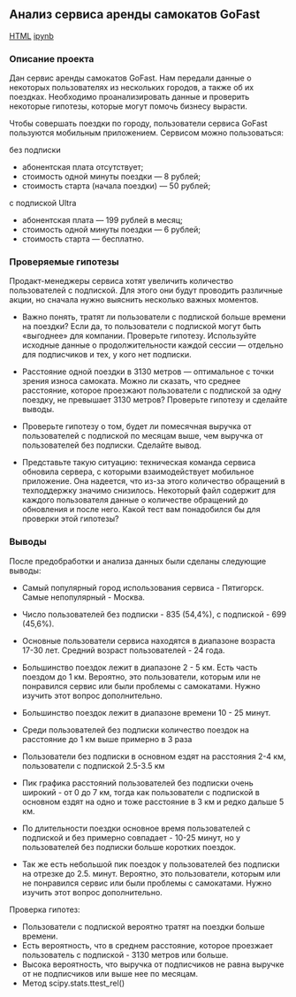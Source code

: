 ## Анализ сервиса аренды самокатов GoFast
[HTML](https://github.com/fromufawithlove/Portfolio/blob/main/%D0%A1%D0%B0%D0%BC%D0%BE%D0%BA%D0%B0%D1%82%D1%8B%20GoFast/GoFast.html) [ipynb](https://github.com/fromufawithlove/Portfolio/blob/main/%D0%A1%D0%B0%D0%BC%D0%BE%D0%BA%D0%B0%D1%82%D1%8B%20GoFast/GoFast.ipynb)

### Описание проекта
Дан сервис аренды самокатов GoFast. Нам передали данные о некоторых пользователях из нескольких городов, а также об их поездках. Необходимо проанализировать данные и проверить некоторые гипотезы, которые могут помочь бизнесу вырасти.

Чтобы совершать поездки по городу, пользователи сервиса GoFast пользуются мобильным приложением. Сервисом можно пользоваться:

без подписки
- абонентская плата отсутствует;
- стоимость одной минуты поездки — 8 рублей;
- стоимость старта (начала поездки) — 50 рублей;
  
с подпиской Ultra

- абонентская плата — 199 рублей в месяц;
- стоимость одной минуты поездки — 6 рублей;
- стоимость старта — бесплатно.
### Проверяемые гипотезы

Продакт-менеджеры сервиса хотят увеличить количество пользователей с подпиской. Для этого они будут проводить различные акции, но сначала нужно выяснить несколько важных моментов.
- Важно понять, тратят ли пользователи с подпиской больше времени на поездки? Если да, то пользователи с подпиской могут быть «выгоднее» для компании. Проверьте гипотезу. Используйте исходные данные о продолжительности каждой сессии — отдельно для подписчиков и тех, у кого нет подписки.

- Расстояние одной поездки в 3130 метров — оптимальное с точки зрения износа самоката. Можно ли сказать, что среднее расстояние, которое проезжают пользователи с подпиской за одну поездку, не превышает 
3130 метров? Проверьте гипотезу и сделайте выводы.
  
- Проверьте гипотезу о том, будет ли помесячная выручка от пользователей с подпиской по месяцам выше, чем выручка от пользователей без подписки. Сделайте вывод.

- Представьте такую ситуацию: техническая команда сервиса обновила сервера, с которыми взаимодействует мобильное приложение. Она надеется, что из-за этого количество обращений в техподдержку значимо снизилось. Некоторый файл содержит для каждого пользователя данные о количестве обращений до обновления и после него. Какой тест вам понадобился бы для проверки этой гипотезы?

### Выводы

После предобработки и анализа данных были сделаны следующие выводы:

- Самый популярный город использования сервиса - Пятигорск. Самые непопулярный - Москва.
- Число пользователей без подписки - 835 (54,4%), с подпиской - 699 (45,6%).
- Основные пользователи сервиса находятся в диапазоне возраста 17-30 лет. Средний возраст пользователей - 24 года.
- Большинство поездок лежит в диапазоне 2 - 5 км. Есть часть поездом до 1 км. Вероятно, это пользователи, которым или не понравился сервис или были проблемы с самокатами. Нужно изучить этот вопрос дополнительно.
- Большинство поездок лежит в диапазоне времени 10 - 25 минут.

- Среди пользователей без подписки количество поездок на расстояние до 1 км выше примерно в 3 раза
- Пользователи без подписки в основном ездят на расстояния 2-4 км, пользователи с подпиской 2.5-3.5 км
- Пик графика расстояний пользователей без подписки очень широкий - от 0 до 7 км, тогда как пользователи с подпиской в основном ездят на одно и тоже расстояние в 3 км и редко дальше 5 км.
- По длительности поездки основное время пользователей с подпиской и без примерно совпадает - 10-25 минут, но у пользователей без подписки больше коротких поездок.
- Так же есть небольшой пик поездок у пользователей без подписки на отрезке до 2.5. минут. Вероятно, это пользователи, которым или не понравился сервис или были проблемы с самокатами. Нужно изучить этот вопрос дополнительно.

Проверка гипотез:
- Пользователи с подпиской вероятно тратят на поездки больше времени.
- Есть вероятность, что в среднем расстояние, которое проезжает пользователь с подпиской - 3130 метров или больше.
- Высока вероятность, что выручка от подписчиков не равна выручке от не подписчиков или выше нее по месяцам.
- Метод scipy.stats.ttest_rel()
